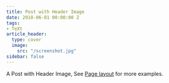 ```yaml
---
title: Post with Header Image
date: 2018-06-01 00:00:00 Z
tags:
- TeXt
article_header:
  type: cover
  image:
    src: "/screenshot.jpg"
sidebar: false
---
```


A Post with Header Image, See [Page layout](https://kitian616.github.io/jekyll-TeXt-theme/samples.html#page-layout) for more examples.

<!--more-->

